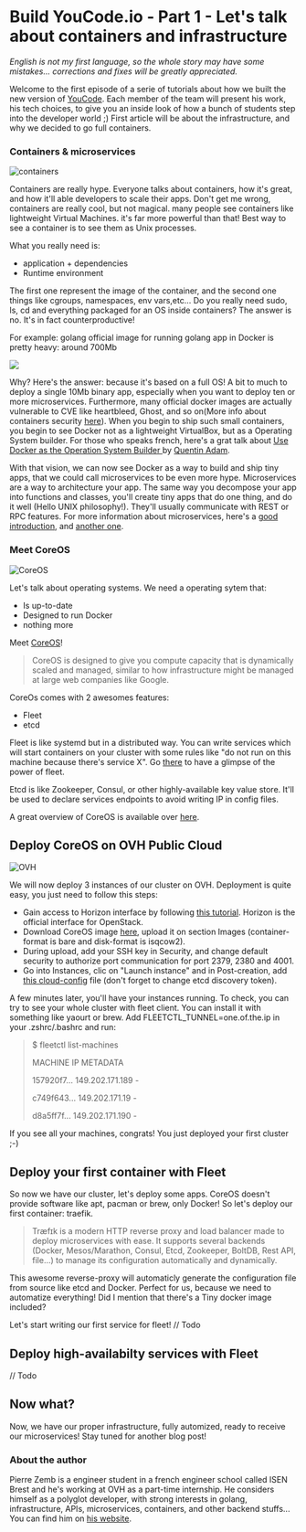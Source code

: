 # Build YouCode.io - Part 1 - Let's talk about containers and infrastructure

*English is not my first language, so the whole story may have some mistakes… corrections and fixes will be greatly appreciated.*

Welcome to the first episode of a serie of tutorials about how we built the new version of [YouCode](http://youcode.io). Each member of the team will present his work, his tech choices, to give you an inside look of how a bunch of students step into the developer world ;) 
First article will be about the infrastructure, and why we decided to go full containers.

### Containers & microservices
![containers](http://cdn.meme.am/instances/500x/56291573.jpg)

Containers are really hype. Everyone talks about containers, how it's great, and how it'll able developers to scale their apps. Don't get me wrong, containers are really cool, but not magical. many people see containers like lightweight Virtual Machines. it's far more powerful than that! Best way to see a container is to see them as Unix processes.

What you really need is:

- application + dependencies
- Runtime environment 

The first one represent the image of the container, and the second one things like cgroups, namespaces, env vars,etc... Do you really need sudo, ls, cd and everything packaged for an OS inside containers? The answer is no. It's in fact counterproductive! 

For example: golang official image for running golang app in Docker is pretty heavy: around 700Mb

[![](https://badge.imagelayers.io/golang:latest.svg)](https://imagelayers.io/?images=golang:latest 'Get your own badge on imagelayers.io')

Why? Here's the answer: because it's based on a full OS! A bit to much to deploy a single 10Mb binary app, especially when you want to deploy ten or more  microservices. Furthermore, many official docker images are actually vulnerable to CVE like heartbleed, Ghost, and so on(More info about containers security [here](https://docs.google.com/presentation/d/1toUKgqLyy1b-pZlDgxONLduiLmt2yaLR0GliBB7b3L0/pub?start=false&loop=false#slide=id.p)).
When you begin to ship such small containers, you begin to see Docker not as a lightweight VirtualBox, but as a Operating System builder. For those who speaks french, here's a grat talk about [Use Docker as the Operation System Builder ](https://www.youtube.com/watch?v=3bg9ij4XwW4&index=29&list=PLX43hvHJe56drtQEhvrGGpVvUhaM5hkvM) by [Quentin Adam](https://twitter.com/waxzce).

With that vision, we can now see Docker as a way to build and ship tiny apps, that we could call microservices to be even more hype. Microservices are a way to architecture your app. The same way you decompose your app into functions and classes, you'll create tiny apps that do one thing, and do it well (Hello UNIX philosophy!). They'll usually communicate with REST or RPC features.
For more information about microservices, here's a [good introduction](http://martinfowler.com/articles/microservices.html), and [another one](https://www.nginx.com/blog/introduction-to-microservices/).

### Meet CoreOS
![CoreOS](https://upload.wikimedia.org/wikipedia/commons/thumb/f/f4/Coreos-wordmark-horiz-color.png/220px-Coreos-wordmark-horiz-color.png)


Let's talk about operating systems. We need a operating sytem that:

- Is up-to-date
- Designed to run Docker
- nothing more

Meet [CoreOS](http://coreos.com)! 

> CoreOS is designed to give you compute capacity that is dynamically scaled and managed, similar to how infrastructure might be managed at large web companies like Google.

CoreOs comes with 2 awesomes features:

- Fleet
- etcd

Fleet is like systemd but in a distributed way. You can write services which will start containers on your cluster with some rules like "do not run on this machine because there's service X". Go [there](https://coreos.com/fleet/docs/latest/launching-containers-fleet.html) to have a glimpse of the power of fleet.

Etcd is like Zookeeper, Consul, or other highly-available key value store. It'll be used to declare services endpoints to avoid writing IP in config files.

A great overview of CoreOS is available over [here](https://coreos.com/using-coreos/).

## Deploy CoreOS on OVH Public Cloud
![OVH](https://www.ovh.com/fr/news/logos/with-baseline/logo-ovh-avec-150DPI.png)

We will now deploy 3 instances of our cluster on OVH. Deployment is quite easy, you just need to follow this steps:

- Gain access to Horizon interface by following [this tutorial](https://www.ovh.com/fr/g1773.creer_un_acces_a_horizon). Horizon is the official interface for OpenStack.
- Download CoreOS image [here](https://coreos.com/os/docs/latest/booting-on-openstack.html), upload it on section Images (container-format is bare and disk-format is isqcow2). 
- During upload, add your SSH key in Security, and change default security to authorize port communication for port 2379, 2380 and 4001. 
- Go into Instances, clic on "Launch instance" and in Post-creation, add [this cloud-config](https://coreos.com/os/docs/latest/booting-on-openstack.html#cloud-config) file (don't forget to change etcd discovery token). 

A few minutes later, you'll have your instances running. To check, you can try to see your whole cluster with fleet client. You can install it with something like yaourt or brew. Add FLEETCTL_TUNNEL=one.of.the.ip in your .zshrc/.bashrc and run:
> $ fleetctl list-machines
>
> MACHINE        IP        METADATA
>
> 157920f7...    149.202.171.189    -
>
> c749f643...    149.202.171.19    -
>
> d8a5ff7f...    149.202.171.190    -

If you see all your machines, congrats! You just deployed your first cluster ;-)

## Deploy your first container with Fleet

So now we have our cluster, let's deploy some apps. CoreOS doesn't provide software like apt, pacman or brew, only Docker! So let's deploy our first container: traefik.

> Træfɪk is a modern HTTP reverse proxy and load balancer made to deploy microservices with ease. It supports several backends (Docker, Mesos/Marathon, Consul, Etcd, Zookeeper, BoltDB, Rest API, file…) to manage its configuration automatically and dynamically.

This awesome reverse-proxy will automaticly generate the configuration file from source like etcd and Docker. Perfect for us, because we need to automatize everything! Did I mention that there's a Tiny docker image included? 

Let's start writing our first service for fleet!
// Todo

## Deploy high-availabilty services with Fleet

// Todo

## Now what?

Now, we have our proper infrastructure, fully automized, ready to receive our microservices! Stay tuned for another blog post!

### About the author

Pierre Zemb is a engineer student in a french engineer school called ISEN Brest and he's working at OVH as a part-time internship. He considers himself as a polyglot developer, with strong interests in golang, infrastructure, APIs, microservices, containers, and other backend stuffs... You can find him on [his website](https://pierrezemb.fr).

